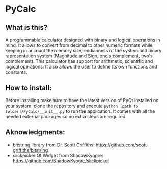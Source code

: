 # PyCalc

## What is this?

A programmable calculator designed with binary and logical operations in mind. It allows to convert from decimal to other numeric formats while keeping in account the memory size, endianness of the system and binary rapresentation system (Magnitude and Sign, one's complement, two's complement).
This calculator has support for arithmetic, scientific and logical operations. It also allows the user to define Its own functions and constants.

## How to install:

Before installing make sure to have the latest version of PyQt installed on your system.
clone the repository and execute `python [path to folder]/PyCalc/__init__.py` to run the application. It comes with all the needed external packages so no extra steps are required.

## Aknowledgments:

- bitstring library from Dr. Scott Griffiths: https://github.com/scott-griffiths/bitstring
- slickpicker Qt Widget from ShadowKyogre: https://github.com/ShadowKyogre/slickpicker
